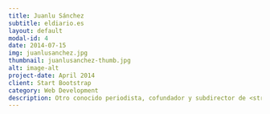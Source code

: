```yaml
---
title: Juanlu Sánchez
subtitle: eldiario.es
layout: default
modal-id: 4
date: 2014-07-15
img: juanlusanchez.jpg
thumbnail: juanlusanchez-thumb.jpg
alt: image-alt
project-date: April 2014
client: Start Bootstrap
category: Web Development
description: Otro conocido periodista, cofundador y subdirector de <strong>eldiario.es</strong>, está especializado en contenidos digitales, nuevos medios y fórmulas de sostenibilidad para el periodismo independiente como el modelo de socios de eldiario.es. Ha dirigido y colaborado en diversas investigaciones basadas en datos, como por ejemplo la de las tarjetas black de Bankia.
---
```

